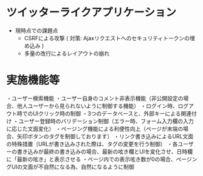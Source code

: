 # ツイッターライクアプリケーション

* 現時点での課題点
    * CSRFによる攻撃 ( 対策: Ajaxリクエストへのセキュリティトークンの埋め込み )
    * 多量の改行によるレイアウトの崩れ

# 実施機能等
・ユーザー検索機能
・ユーザー自身のコメント非表示機能（非公開設定の場合、他人ユーザーから見られないように制御する機能）
・ログイン時、ログアウト時でのUIクリック時の制御
・3つのデータベースと、外部キーによる関連付け
・ユーザー登録時のバリデーション制御（エラー時、フォーム入力欄の入力に応じた文面変化）
・ページング機能による利便性向上（ページが末端の場合、矢印ボタンのタグを制御しております）
・リンク書き込みによるURL文面の特殊措置（URLが書き込みされた際は、タグの変更を行う制御）
・各ユーザーの書き込みが最終の書き込みの場合、最新の呟き欄とUIを変化させ、日時欄に「最新の呟き」と表示させる
・ページ内での表示呟き数が0の場合、ページングUIの文面が不自然になる為、自然になるように制御